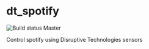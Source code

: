 # dt_spotify 
![Build status Master](https://travis-ci.org/wearebrews/dt_spotify.svg?branch=master)

Control spotify using Disruptive Technologies sensors
